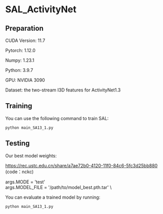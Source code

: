 # SAL_ActivityNet

## Preparation
CUDA Version: 11.7

Pytorch: 1.12.0

Numpy: 1.23.1 

Python: 3.9.7

GPU: NVIDIA 3090

Dataset: the two-stream I3D features for ActivityNet1.3
## Training 
You can use the following command to train SAL:

```
python main_SA13_1.py
```

## Testing 

Our best model weights:

https://rec.ustc.edu.cn/share/a7ae72b0-4120-11f0-84c6-5fc3d25bb880
(code：nckc)

args.MODE = 'test' \
args.MODEL_FILE = '/path/to/model_best.pth.tar' \

You can evaluate a trained model by running:
```
python main_SA13_1.py
```

